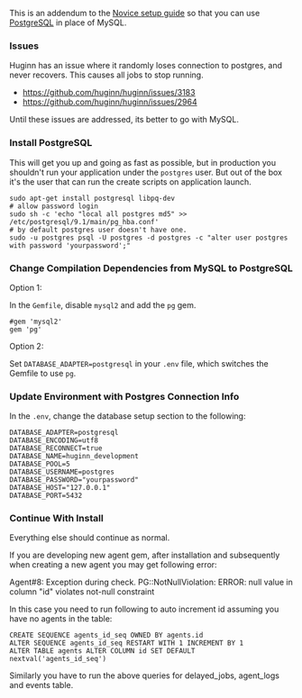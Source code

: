 This is an addendum to the [Novice setup guide][novice-setup-guide] so that you can use [PostgreSQL][postgresql] in place of MySQL.

### Issues

Huginn has an issue where it randomly loses connection to postgres, and never recovers. This causes all jobs to stop running.

- https://github.com/huginn/huginn/issues/3183
- https://github.com/huginn/huginn/issues/2964

Until these issues are addressed, its better to go with MySQL.

### Install PostgreSQL

This will get you up and going as fast as possible, but in production you shouldn't run your application under the `postgres` user. But out of the box it's the user that can run the create scripts on application launch.

    sudo apt-get install postgresql libpq-dev
    # allow password login
    sudo sh -c 'echo "local all postgres md5" >> /etc/postgresql/9.1/main/pg_hba.conf'
    # by default postgres user doesn't have one.
    sudo -u postgres psql -U postgres -d postgres -c "alter user postgres with password 'yourpassword';"

### Change Compilation Dependencies from MySQL to PostgreSQL

Option 1:

In the `Gemfile`, disable `mysql2` and add the `pg` gem.

    #gem 'mysql2'
    gem 'pg'

Option 2:

Set `DATABASE_ADAPTER=postgresql` in your `.env` file, which switches the Gemfile to use `pg`.

### Update Environment with Postgres Connection Info

In the `.env`, change the database setup section to the following:

    DATABASE_ADAPTER=postgresql
    DATABASE_ENCODING=utf8
    DATABASE_RECONNECT=true
    DATABASE_NAME=huginn_development
    DATABASE_POOL=5
    DATABASE_USERNAME=postgres
    DATABASE_PASSWORD="yourpassword"
    DATABASE_HOST="127.0.0.1"
    DATABASE_PORT=5432

### Continue With Install

Everything else should continue as normal.

[novice-setup-guide]: https://github.com/cantino/huginn/wiki/Novice-setup-guide
[postgresql]: http://www.postgresql.org/

If you are developing new agent gem, after installation and subsequently when creating a new agent you may get following error:

Agent#8: Exception during check. PG::NotNullViolation: ERROR: null value in column "id" violates not-null constraint

In this case you need to run following to auto increment id assuming you have no agents in the table:

    CREATE SEQUENCE agents_id_seq OWNED BY agents.id
    ALTER SEQUENCE agents_id_seq RESTART WITH 1 INCREMENT BY 1
    ALTER TABLE agents ALTER COLUMN id SET DEFAULT nextval('agents_id_seq')

Similarly you have to run the above queries for delayed_jobs, agent_logs and events table.
